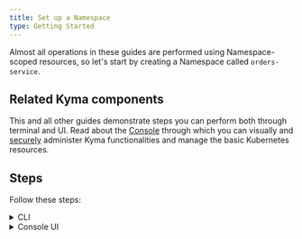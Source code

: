 ```yaml
---
title: Set up a Namespace
type: Getting Started
---
```


Almost all operations in these guides are performed using Namespace-scoped resources, so let's start by creating a Namespace called `orders-service`.

## Related Kyma components

This and all other guides demonstrate steps you can perform both through terminal and UI. Read about the [Console](/components/console) through which you can visually and [securely](/components/security/) administer Kyma functionalities and manage the basic Kubernetes resources.

## Steps

Follow these steps:

<div tabs name="setup-namespace" group="set-up-namespace">
  <details>
  <summary label="cli">
  CLI
  </summary>

1. Create the `orders-service` Namespace:

   ```bash
   kubectl create ns orders-service
   ```

2. Check if the Namespace was set up. The Namespace status phase should state `Active`:

   ```bash
   kubectl get ns orders-service -o=jsonpath="{.status.phase}"
   ```

  </details>
  <details>
  <summary label="console-ui">
  Console UI
  </summary>

1. [Log into](#installation-install-kyma-on-a-cluster-access-the-cluster) the Kyma Console UI.

2. After logging, select **Add new namespace** in the **Namespaces** view.

3. Enter `orders-service` in the **Name** field.

4. Select **Create** to confirm the changes.

   You will be redirected to the `orders-service` Namespace view.

  </details>
</div>
